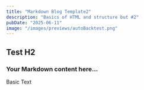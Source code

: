 ```yaml
---
title: "Markdown Blog Template2"
description: "Basics of HTML and structure but #2"
pubDate: "2025-06-11"
image: "/images/previews/autoBacktest.png"
---
```

## Test H2
### Your Markdown content here...
Basic Text